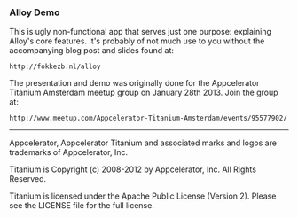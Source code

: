 ### Alloy Demo

This is ugly non-functional app that serves just one purpose: explaining
Alloy's core features. It's probably of not much use to you without the
accompanying blog post and slides found at:

	http://fokkezb.nl/alloy

The presentation and demo was originally done for the Appcelerator Titanium
Amsterdam meetup group on January 28th 2013. Join the group at:

	http://www.meetup.com/Appcelerator-Titanium-Amsterdam/events/95577902/

----------------------------------

Appcelerator, Appcelerator Titanium and associated marks and logos are 
trademarks of Appcelerator, Inc. 

Titanium is Copyright (c) 2008-2012 by Appcelerator, Inc. All Rights Reserved.

Titanium is licensed under the Apache Public License (Version 2). Please
see the LICENSE file for the full license.

